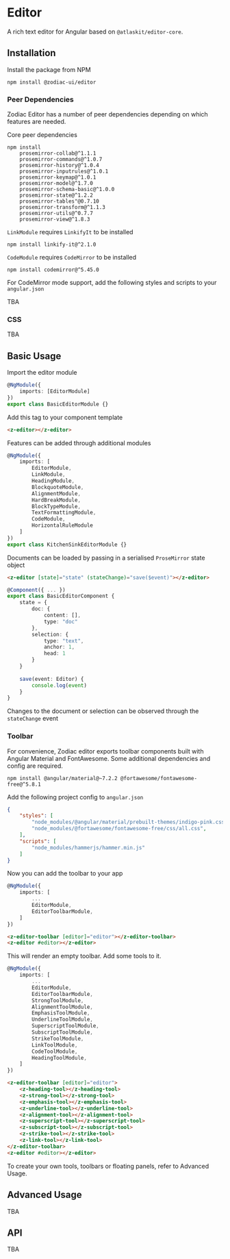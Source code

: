 # Editor

A rich text editor for Angular based on `@atlaskit/editor-core`.

## Installation

Install the package from NPM

```
npm install @zodiac-ui/editor
```

### Peer Dependencies

Zodiac Editor has a number of peer dependencies depending on which features are needed.

Core peer dependencies

```
npm install 
    prosemirror-collab@^1.1.1
    prosemirror-commands@^1.0.7
    prosemirror-history@^1.0.4
    prosemirror-inputrules@^1.0.1
    prosemirror-keymap@^1.0.1
    prosemirror-model@^1.7.0
    prosemirror-schema-basic@^1.0.0
    prosemirror-state@^1.2.2
    prosemirror-tables"@0.7.10
    prosemirror-transform@^1.1.3
    prosemirror-utils@^0.7.7
    prosemirror-view@^1.8.3
```

`LinkModule` requires `LinkifyIt` to be installed

```
npm install linkify-it@^2.1.0
```

`CodeModule` requires `CodeMirror` to be installed

```
npm install codemirror@^5.45.0
```

For CodeMirror mode support, add the following styles and scripts to your `angular.json`

TBA

### CSS

TBA

## Basic Usage

Import the editor module

```ts
@NgModule({
    imports: [EditorModule]
})
export class BasicEditorModule {}
```

Add this tag to your component template

```html
<z-editor></z-editor>
```

Features can be added through additional modules

```ts
@NgModule({
    imports: [
        EditorModule,
        LinkModule,
        HeadingModule,
        BlockquoteModule,
        AlignmentModule,
        HardBreakModule,
        BlockTypeModule,
        TextFormattingModule,
        CodeModule,
        HorizontalRuleModule
    ]
})
export class KitchenSinkEditorModule {}
```

Documents can be loaded by passing in a serialised `ProseMirror` state object

```html
<z-editor [state]="state" (stateChange)="save($event)"></z-editor>
```
```ts
@Component({ ... })
export class BasicEditorComponent {
    state = {
        doc: {
            content: [],
            type: "doc"
        },
        selection: {
            type: "text",
            anchor: 1, 
            head: 1
        }
    }
    
    save(event: Editor) {
        console.log(event)
    }
}
```

Changes to the document or selection can be observed through the `stateChange` event

### Toolbar

For convenience, Zodiac editor exports toolbar components built with Angular Material and FontAwesome. Some additional
dependencies and config are required.

```
npm install @angular/material@~7.2.2 @fortawesome/fontawesome-free@^5.8.1
```

Add the following project config to `angular.json`

```json
{
    "styles": [
        "node_modules/@angular/material/prebuilt-themes/indigo-pink.css", // or another theme
        "node_modules/@fortawesome/fontawesome-free/css/all.css",
    ],
    "scripts": [
        "node_modules/hammerjs/hammer.min.js"
    ]
}
```

Now you can add the toolbar to your app

```ts
@NgModule({
    imports: [
        ...
        EditorModule,
        EditorToolbarModule,
    ]
})
```
```html
<z-editor-toolbar [editor]="editor"></z-editor-toolbar>
<z-editor #editor></z-editor>

```

This will render an empty toolbar. Add some tools to it.

```ts
@NgModule({
    imports: [
        ...
        EditorModule,
        EditorToolbarModule,
        StrongToolModule,
        AlignmentToolModule,
        EmphasisToolModule,
        UnderlineToolModule,
        SuperscriptToolModule,
        SubscriptToolModule,
        StrikeToolModule,
        LinkToolModule,
        CodeToolModule,
        HeadingToolModule,
    ]
})
```
```html
<z-editor-toolbar [editor]="editor">
    <z-heading-tool></z-heading-tool>
    <z-strong-tool></z-strong-tool>
    <z-emphasis-tool></z-emphasis-tool>
    <z-underline-tool></z-underline-tool>
    <z-alignment-tool></z-alignment-tool>
    <z-superscript-tool></z-superscript-tool>
    <z-subscript-tool></z-subscript-tool>
    <z-strike-tool></z-strike-tool>
    <z-link-tool></z-link-tool>
</z-editor-toolbar>
<z-editor #editor></z-editor>
```

To create your own tools, toolbars or floating panels, refer to Advanced Usage.

## Advanced Usage

TBA

## API

TBA
